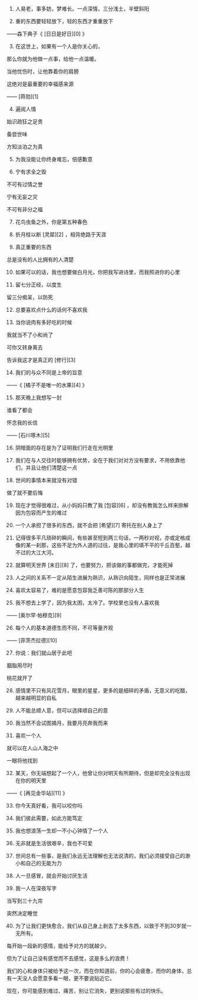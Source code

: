 1. 人易老，事多妨，梦难长。一点深情，三分浅土，半壁斜阳

2. 重的东西要轻轻放下，轻的东西才重重放下 

——森下典子《 [日日是好日][0] 》

3. 在这世上，如果有一个人是你关心的，

那么你就为他做一点事，给他一点温暖。

当他忧伤时，让他靠着你的肩膀

这绝对是最重要的幸福感来源

—— [蒋勋][1]

4. 遍阅人情

始识疏狂之足贵

备尝世味

方知淡泊之为真

5. 为我没能让你终身难忘，倍感歉意

6. 宁有求全之毁

不可有过情之誉

宁有无妄之灾

不可有非分之福

7. 花鸟虫鱼之外，你是第五种春色

8. 折月桂以断 [灵犀][2] ，相背绝路于天涯

9. 真正重要的东西

总是没有的人比拥有的人清楚

10. 如果可以的话，我也想要做白月光，你把我写进诗里，而我照进你的心里

11. 留七分正经，以度生

留三分痴呆，以防死

12. 总要喜欢点什么的话何不喜欢我

13. 当你说肉有多好吃的时候

我就当不了小和尚了

可你又转身离去

告诉我这才是真正的 [修行][3]

14. 我们的与众不同是上帝的旨意

——《 [橘子不是唯一的水果][4] 》

15. 那天晚上我想写一封

谁看了都会

怀念我的长信

—— [石川啄木][5]

16. 阴暗面的存在是为了证明我们行走在光明里

17. 我们在与人交往时能够拥有优势，全在于我们对对方没有要求，不用依靠他们，并且让他们清楚这一点

18. 世间的事情本来就没有对错

做了就不要后悔

19. 现在才觉得很难过，从小妈妈只教了我 [包容][6] ，却没有教我怎么样来排解因为包容而产生的难过

20. 一个人承担了很多的东西，就不会把 [希望][7] 寄托在别人身上了

21. 记得很多平凡琐碎的瞬间，有些甚至短到两三句话，一两秒对视，亦或定格成像的某一刹那，这些不足为外人道的过往，是我心里的填不平的千丘百壑，越不过的大江大河。

22. 就算明天世界 [末日][8] 了，也要努力，把该做的事都做完，才能死掉

23. 人之间的关系不一定从陌生进展为熟识，从熟识向陌生，同样也是正常进展

24. 喜欢太容易了，难的是愿意包容我乏善可陈的那部分人生

25. 我不想去上学了，因为我太困，太冷了。学校里也没有人喜欢我

—— [奥尔罕·帕穆克][9]

26. 每个人的基本道德生而不同，不可等量齐观

—— [菲茨杰拉德][10]

27. 你说：我们就山居于此吧

胭脂用尽时

桃花就开了

28. 感情里不只有风花雪月，眼里的星星，更多的是细碎的矛盾，无意义的吃醋，越来越明显的自私

29. 人不能总顺人意，但可以选择顺自己的意

30. 我当然不会试图摘月，我要月亮奔我而来

31. 喜欢一个人

就可以在人山人海之中

一眼将他找到

32. 某天，你无端想起了一个人，他曾让你对明天有所期待，但是却完全没有出现在你的明天里

——《 [再见金华站][11] 》

33. 你今天真好看，我可以咬你吗

34. 我们彼此需要，如此方能笃定

35. 我也想浪荡一生却一不小心钟情了一个人

36. 无非就是生活很艰辛，我也不可爱

37. 世间总有一些事，是我们永远无法理解也无法说清的，我们必须接受自己的渺小和自己的无能为力

38. 人一旦感冒，就会开始讨厌生活

39. 我一人在深夜写字

当写到三十九帘

突然决定睡觉

40. 为了让我们更快愈合，我们从自己身上剥去了太多东西，以致于不到30岁就一无所有。

每开始一段新的感情，能给予对方的就越少。

但为了让自己没有感觉而不去感觉，这是多么的浪费！

我们的心和身体只被给予这一次，而在你知道前，你的心会疲惫，而你的身体，总有一天没人会愿意多看一眼，更不要说贴近它。

现在，你可能感到难过、痛苦，别让它消失，更别说那些有过的快乐。
